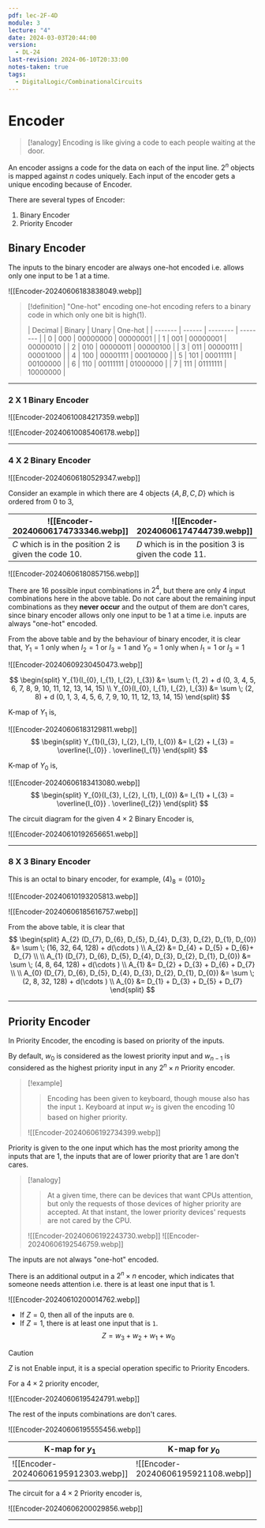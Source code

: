 ```yaml
---
pdf: lec-2F-4D
module: 3
lecture: "4"
date: 2024-03-03T20:44:00
version:
  - DL-24
last-revision: 2024-06-10T20:33:00
notes-taken: true
tags:
  - DigitalLogic/CombinationalCircuits
---
```

# Encoder
> [!analogy] 
> Encoding is like giving a code to each people waiting at the door.

An encoder assigns a code for the data on each of the input line.
$2^n$ objects is mapped against $n$ codes uniquely.
Each input of the encoder gets a unique encoding because of Encoder.

There are several types of Encoder:
1. Binary Encoder
2. Priority Encoder

## Binary Encoder

The inputs to the binary encoder are always one-hot encoded i.e. allows only one input to be $1$ at a time. 

![[Encoder-20240606183838049.webp]]

> [!definition] "One-hot" encoding
> one-hot encoding refers to a binary code in which only one bit is high(1).
> 
> | Decimal | Binary | Unary    | One-hot  |
| ------- | ------ | -------- | -------- |
| 0       | 000    | 00000000 | 00000001 |
| 1       | 001    | 00000001 | 00000010 |
| 2       | 010    | 00000011 | 00000100 |
| 3       | 011    | 00000111 | 00001000 |
| 4       | 100    | 00001111 | 00010000 |
| 5       | 101    | 00011111 | 00100000 |
| 6       | 110    | 00111111 | 01000000 |
| 7       | 111    | 01111111 | 10000000 |

---
### 2 X 1 Binary Encoder

![[Encoder-20240610084217359.webp]]

![[Encoder-20240610085406178.webp]]

---
### 4 X 2 Binary Encoder

![[Encoder-20240606180529347.webp]]

Consider an example in which there are 4 objects $\{A, B, C, D\}$ which is ordered from $0$ to $3$,

| ![[Encoder-20240606174733346.webp]]                      | ![[Encoder-20240606174744739.webp]]                      |
| -------------------------------------------------------- | -------------------------------------------------------- |
| $C$ which is in the position $2$ is given the code $10$. | $D$ which is in the position $3$ is given the code $11$. |

![[Encoder-20240606180857156.webp]]

There are 16 possible input combinations in $2^4$, but there are only $4$ input combinations here in the above table. 
Do not care about the remaining input combinations as they **never occur** and the output of them are don't cares, since binary encoder allows only one input to be $1$ at a time i.e. inputs are always "one-hot" encoded.

From the above table and by the behaviour of binary encoder, it is clear that,
$Y_{1} = 1$ only when $I_{2} = 1$ or $I_{3} = 1$ and 
$Y_{0} = 1$ only when $I_{1} = 1$ or $I_{3} = 1$


![[Encoder-20240609230450473.webp]]

$$
\begin{split}
Y_{1}(I_{0}, I_{1}, I_{2}, I_{3}) &= \sum \; (1, 2) + d (0, 3, 4, 5, 6, 7, 8, 9, 10, 11, 12, 13, 14, 15) \\
Y_{0}(I_{0}, I_{1}, I_{2}, I_{3}) &= \sum \; (2, 8) + d (0, 1, 3, 4, 5, 6, 7, 9, 10, 11, 12, 13, 14, 15) 
\end{split}
$$

K-map of $Y_{1}$ is,

![[Encoder-20240606183129811.webp]]
$$
\begin{split}
Y_{1}(I_{3}, I_{2}, I_{1}, I_{0}) 
&= I_{2} + I_{3} = \overline{I_{0}} . \overline{I_{1}}
\end{split}
$$

K-map of $Y_{0}$ is,

![[Encoder-20240606183413080.webp]]
$$
\begin{split}
Y_{0}(I_{3}, I_{2}, I_{1}, I_{0}) 
&= I_{1} + I_{3} = \overline{I_{0}} . \overline{I_{2}}
\end{split}
$$

The circuit diagram for the given $4 \times 2$ Binary Encoder is,

![[Encoder-20240610192656651.webp]]

---
### 8 X 3 Binary Encoder

This is an octal to binary encoder, for example, $(4)_{8} = (010)_{2}$

![[Encoder-20240610193205813.webp]]

![[Encoder-20240606185616757.webp]]

From the above table, it is clear that
$$
\begin{split}
A_{2} (D_{7}, D_{6}, D_{5}, D_{4}, D_{3}, D_{2}, D_{1}, D_{0}) 
&= \sum \; (16, 32, 64, 128) + d(\cdots ) \\
A_{2} &= D_{4} + D_{5} + D_{6}+ D_{7} \\ \\
A_{1} (D_{7}, D_{6}, D_{5}, D_{4}, D_{3}, D_{2}, D_{1}, D_{0}) 
&= \sum \; (4, 8, 64, 128) + d(\cdots ) \\
A_{1} &= D_{2} + D_{3} + D_{6} + D_{7} \\ \\
A_{0} (D_{7}, D_{6}, D_{5}, D_{4}, D_{3}, D_{2}, D_{1}, D_{0}) 
&= \sum \; (2, 8, 32, 128) + d(\cdots ) \\
A_{0} &=  D_{1} + D_{3} + D_{5} + D_{7} 
\end{split}
$$

---
## Priority Encoder

In Priority Encoder, the encoding is based on priority of the inputs.

By default, $w_{0}$ is considered as the lowest priority input and $w_{n-1}$ is considered as the highest priority input in any $2^n \times n$ Priority encoder.

> [!example] 
>> Encoding has been given to keyboard, though mouse also has the input `1`. Keyboard at input $w_{2}$ is given the encoding $10$ based on higher priority.
>
> ![[Encoder-20240606192734399.webp]]

Priority is given to the one input which has the most priority among the inputs that are 1, the inputs that are of lower priority that are 1 are don't cares.

> [!analogy] 
>> At a given time, there can be devices that want CPUs attention, but only the requests of those devices of higher priority are accepted.
>> At that instant, the lower priority devices' requests are not cared by the CPU.
>
> ![[Encoder-20240606192243730.webp]]
> ![[Encoder-20240606192546759.webp]]

The inputs are not always "one-hot" encoded.

There is an additional output in a $2^n \times n$ encoder, which indicates that someone needs attention i.e. there is at least one input that is 1.

![[Encoder-20240610200014762.webp]]

- If $Z = 0$, then all of the inputs are `0`.
- If $Z = 1$, there is at least one input that is `1`.
$$Z = w_{3} + w_{2} + w_{1} + w_{0}$$
> [!caution] 
> $Z$ is not Enable input, it is a special operation specific to Priority Encoders.

For a $4 \times 2$ priority encoder,

![[Encoder-20240606195424791.webp]]

The rest of the inputs combinations are don't cares.

![[Encoder-20240606195555456.webp]]

| K-map for $y_{1}$                   | K-map for $y_{0}$                   | K-map for $z$                       |
| ----------------------------------- | ----------------------------------- | ----------------------------------- |
| ![[Encoder-20240606195912303.webp]] | ![[Encoder-20240606195921108.webp]] | ![[Encoder-20240606195930922.webp]] |

The circuit for a $4 \times 2$ Priority encoder is,

![[Encoder-20240606200029856.webp]]

---